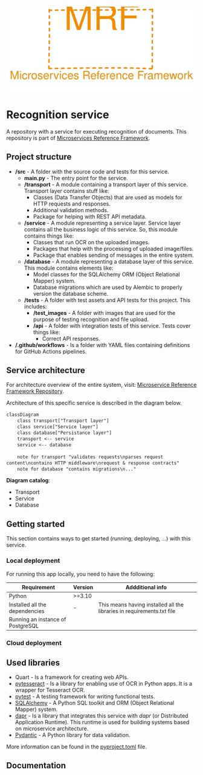 <p align="center">
    <img src="./assets/mrf_logo.svg" alt="Microservice Reference Framework logo" draggable="false" />
</p>

# Recognition service
A repository with a service for executing recognition of documents. This repository is part of [Microservices Reference Framework](https://github.com/MichalMoudry/microservice-reference-framework "Link to Microservice Reference Framework repository").

## Project structure
- **/src** - A folder with the source code and tests for this service.
    - **main.py** - The entry point for the service.
    - **/transport** - A module containing a transport layer of this service. Transport layer contains stuff like:
        - Classes (Data Transfer Objects) that are used as models for HTTP requests and responses.
        - Additional validation methods.
        - Package for helping with REST API metadata.
    - **/service** - A module representing a service layer. Service layer contains all the business logic of this service. So, this module contains things like:
        - Classes that run OCR on the uploaded images.
        - Packages that help with the processing of uploaded image/files.
        - Package that enables sending of messages in the entire system.
    - **/database** - A module representing a database layer of this service. This module contains elements like:
        - Model classes for the SQLAlchemy ORM (Object Relational Mapper) system.
        - Database migrations which are used by Alembic to properly version the database scheme.
    - **/tests** - A folder with test assets and API tests for this project. This includes:
        - **/test_images** - A folder with images that are used for the purpose of testing recognition and file upload.
        - **/api** - A folder with integration tests of this service. Tests cover things like:
            - Correct API responses.
- **/.github/workflows** - Is a folder with YAML files containing definitions for GitHub Actions pipelines.

## Service architecture
For architecture overview of the entire system, visit: [Microservice Reference Framework Repository](https://github.com/MichalMoudry/microservice-reference-framework "Link to Microservice Reference Framework repository").

Architecture of this specific service is described in the diagram below.

```mermaid
classDiagram
    class transport["Transport layer"]
    class service["Service layer"]
    class database["Persistance layer"]
    transport <-- service
    service <-- database
    
    note for transport "validates requests\nparses request content\ncontains HTTP middleware\nrequest & response contracts"
    note for database "contains migrations\n..."
```
**Diagram catalog**:
- Transport
- Service
- Database

## Getting started
This section contains ways to get started (running, deploying, ...) with this service.
### Local deployment
For running this app locally, you need to have the following:

| Requirement                       | Version | Addditional info                                                       |
|-----------------------------------|---------|------------------------------------------------------------------------|
| Python                            | >=3.10  |                                                                        |
| Installed all the dependencies    | -       | This means having installed all the libraries in requirements.txt file |
| Running an instance of PostgreSQL |         |                                                                        |

### Cloud deployment

## Used libraries
- Quart - Is a framework for creating web APIs.
- [pytesseract](https://github.com/madmaze/pytesseract "Link to the pytesseract GitHub repository") - Is a library for enabling use of OCR in Python apps. It is a wrapper for Tesseract OCR.
- [pytest](https://github.com/pytest-dev/pytest/ "Link to the pytest GitHub repository") - A testing framework for writing functional tests.
- [SQLAlchemy](https://github.com/sqlalchemy/sqlalchemy "Link to the SQLAlchemy GitHub repository") - A Python SQL toolkit and ORM (Object Relational Mapper) system.
- [dapr](https://github.com/dapr/dapr "Link to the dapr GitHub repository") - Is a library that integrates this service with _dapr_ (or Distributed Application Runtime). This runtime is used for building systems based on microservice architecture.
- [Pydantic](https://github.com/pydantic/pydantic "A link to Pydantic GitHub repository") - A Python library for data validation.

More information can be found in the [pyproject.toml](./pyproject.toml "Link to pyproject.toml file") file.

## Documentation
